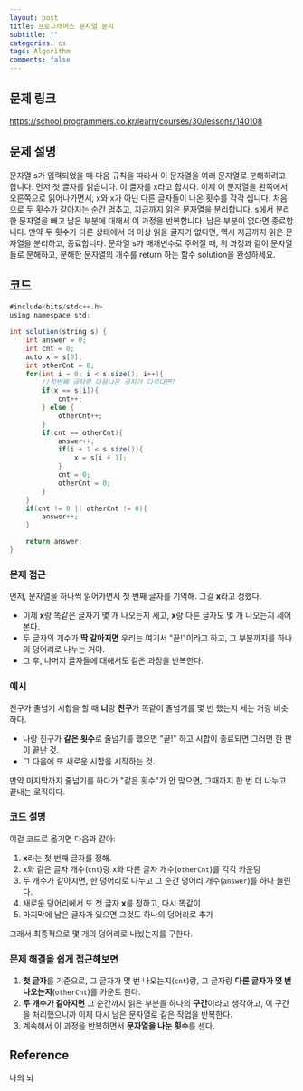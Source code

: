 ```yaml
---
layout: post
title: 프로그래머스 문자열 분리
subtitle: ""
categories: cs
tags: Algorithm
comments: false
---
```


## 문제 링크

https://school.programmers.co.kr/learn/courses/30/lessons/140108

## 문제 설명

문자열 s가 입력되었을 때 다음 규칙을 따라서 이 문자열을 여러 문자열로 분해하려고 합니다.
먼저 첫 글자를 읽습니다. 이 글자를 x라고 합시다.
이제 이 문자열을 왼쪽에서 오른쪽으로 읽어나가면서, x와 x가 아닌 다른 글자들이 나온 횟수를 각각 셉니다. 처음으로 두 횟수가 같아지는 순간 멈추고, 지금까지 읽은 문자열을 분리합니다.
s에서 분리한 문자열을 빼고 남은 부분에 대해서 이 과정을 반복합니다. 남은 부분이 없다면 종료합니다.
만약 두 횟수가 다른 상태에서 더 이상 읽을 글자가 없다면, 역시 지금까지 읽은 문자열을 분리하고, 종료합니다.
문자열 s가 매개변수로 주어질 때, 위 과정과 같이 문자열들로 분해하고, 분해한 문자열의 개수를 return 하는 함수 solution을 완성하세요.

## 코드

```java
#include<bits/stdc++.h>
using namespace std;

int solution(string s) {
    int answer = 0;
    int cnt = 0;
    auto x = s[0];
    int otherCnt = 0;
    for(int i = 0; i < s.size(); i++){
        //첫번째 글자랑 다음나온 글자가 다르다면?
        if(x == s[i]){
            cnt++;
        } else {
            otherCnt++;
        }
        if(cnt == otherCnt){
            answer++;
            if(i + 1 < s.size()){
                x = s[i + 1];
            }
            cnt = 0;
            otherCnt = 0;
        }
    }
    if(cnt != 0 || otherCnt != 0){
        answer++;
    }

    return answer;
}
```

### 문제 접근

먼저, 문자열을 하나씩 읽어가면서 첫 번째 글자를 기억해. 그걸 **x**라고 정했다.

- 이제 **x**랑 똑같은 글자가 몇 개 나오는지 세고, **x**랑 다른 글자도 몇 개 나오는지 세어본다.
- 두 글자의 개수가 **딱 같아지면** 우리는 여기서 "끝!"이라고 하고, 그 부분까지를 하나의 덩어리로 나누는 거야.
- 그 후, 나머지 글자들에 대해서도 같은 과정을 반복한다.

### 예시

친구가 줄넘기 시합을 할 때 **너**랑 **친구**가 똑같이 줄넘기를 몇 번 했는지 세는 거랑 비슷하다.

- 나랑 친구가 **같은 횟수**로 줄넘기를 했으면 "끝!" 하고 시합이 종료되면 그러면 한 판이 끝난 것.
- 그 다음에 또 새로운 시합을 시작하는 것.

만약 마지막까지 줄넘기를 하다가 "같은 횟수"가 안 맞으면, 그때까지 한 번 더 나누고 끝내는 로직이다.

### 코드 설명

이걸 코드로 옮기면 다음과 같아:

1. **x**라는 첫 번째 글자를 정해.
2. x와 같은 글자 개수(`cnt`)랑 x와 다른 글자 개수(`otherCnt`)를 각각 카운팅
3. 두 개수가 같아지면, 한 덩어리로 나누고 그 순간 덩어리 개수(`answer`)를 하나 늘린다.
4. 새로운 덩어리에서 또 첫 글자 **x**를 정하고, 다시 똑같이
5. 마지막에 남은 글자가 있으면 그것도 하나의 덩어리로 추가

그래서 최종적으로 몇 개의 덩어리로 나눴는지를 구한다.

### 문제 해결을 쉽게 접근해보면

1. **첫 글자**를 기준으로, 그 글자가 몇 번 나오는지(`cnt`)랑, 그 글자랑 **다른 글자가 몇 번 나오는지**(`otherCnt`)를 카운트 한다.
2. **두 개수가 같아지면** 그 순간까지 읽은 부분을 하나의 **구간**이라고 생각하고, 이 구간을 처리했으니까 이제 다시 남은 문자열로 같은 작업을 반복한다.
3. 계속해서 이 과정을 반복하면서 **문자열을 나눈 횟수**를 센다.

## Reference

나의 뇌